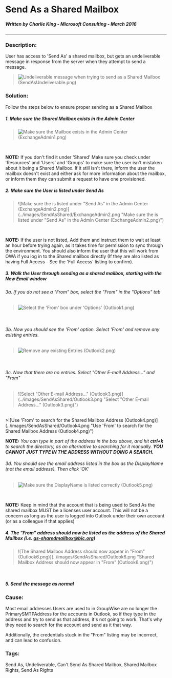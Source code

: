 # Send As a Shared Mailbox

##### Written by Charlie King - Microsoft Consulting - March 2016

----

### Description:
 
User has access to 'Send As' a shared mailbox, but gets an undeliverable message in response from the server when they attempt to send a message. 
 
>![Undeliverable message when trying to send as a Shared Mailbox (SendAsUndeliverable.png)](../images/SendAsShared/SendAsUndeliverable.png "Undeliverable message when trying to send as a Shared Mailbox (SendAsUndeliverable.png)")
 
### Solution:
 
Follow the steps below to ensure proper sending as a Shared Mailbox
 
##### 1. Make sure the Shared Mailbox exists in the Admin Center

>![Make sure the Mailbox exists in the Admin Center (ExchangeAdmin1.png)](../images/SendAsShared/ExchangeAdmin1.png "Make sure the Mailbox exists in the Admin Center (ExchangeAdmin1.png)")
<br>

**NOTE:** If you don't find it under 'Shared' Make sure you check under 'Resources' and 'Users' and 'Groups' to make sure the user isn't mistaken about it being a Shared Mailbox. If it still isn't there, inform the user the mailbox doesn't exist and either ask for more information about the mailbox, or inform them they can submit a request to have one provisioned.
 
##### 2. Make sure the User is listed under Send As

>![Make sure the is listed under "Send As" in the Admin Center (ExchangeAdmin2.png)](../images/SendAsShared/ExchangeAdmin2.png "Make sure the is listed under "Send As" in the Admin Center (ExchangeAdmin2.png)")
<br>
 
**NOTE:** If the user is not listed, Add them and instruct them to wait at least an hour before trying again, as it takes time for permission to sync through the environment. You should also inform the user that this will work from OWA if you log in to the Shared mailbox directly (If they are also listed as having Full Access - See the 'Full Access' listing to confirm). 
 
##### 3. Walk the User through sending as a shared mailbox, starting with the New Email window
 
###### 3a.  If you do not see a "From" box, select the "From" in the "Options" tab

>![Select the 'From' box under 'Options' (Outlook1.png)](../images/SendAsShared/Outlook1.png "Select the 'From' box under 'Options' (Outlook1.png)")
<br>

###### 3b. Now you should see the 'From' option. Select 'From' and remove any existing entries.
 
>![Remove any existing Entries (Outlook2.png)](../images/SendAsShared/Outlook2.png "Remove any existing Entries (Outlook2.png)")
<br>
 
###### 3c.  Now that there are no entries. Select "Other E-mail Address…" and "From" 

>![Select "Other E-mail Address..." (Outlook3.png)](../images/SendAsShared/Outlook3.png "Select "Other E-mail Address..." (Outlook3.png)")
<br>
>![Use 'From' to search for the Shared Mailbox Address (Outlook4.png)](../images/SendAsShared/Outlook4.png "Use 'From' to search for the Shared Mailbox Address (Outlook4.png)")
<br>

**NOTE:** *You can type in part of the address in the box above, and hit **ctrl+k** to search the directory, as an alternative to searching for it manually. __YOU CANNOT JUST TYPE IN THE ADDRESS WITHOUT DOING A SEARCH.__*
 
###### 3d.  You should see the email address listed in the box as the DisplayName (not the email address). Then click 'OK'
 
>![Make sure the DisplayName is listed correctly (Outlook5.png)](../images/SendAsShared/Outlook5.png "Make sure the DisplayName is listed correctly (Outlook5.png)")
<br>
 
 
**NOTE:** Keep in mind that the account that is being used to Send As the shared mailbox MUST be a licenses user account. This will not be a concern as long as the user is logged into Outlook under their own account (or as a colleague if that applies)
 
##### 4.  The "From" address should now be listed as the address of the Shared Mailbox (i.e. gs-sharedmailbox@bjc.org) 
 
>![The Shared Mailbox Address should now appear in "From" (Outlook6.png)](../images/SendAsShared/Outlook6.png "Shared Mailbox Address should now appear in "From" (Outlook6.png)")
<br>
 
##### 5.  Send the message as normal
 
### Cause:
 
Most email addresses Users are used to in GroupWise are no longer the PrimarySMTPAddress for the accounts in Outlook, so if they type in the address and try to send as that address, it's not going to work. That's why they need to search for the account and send as it that way.
 
Additionally, the credentials stuck in the "From" listing may be incorrect, and can lead to confusion. 
 
### Tags:
 
Send As, Undeliverable, Can't Send As Shared Mailbox, Shared Mailbox Rights, Send As Rights
